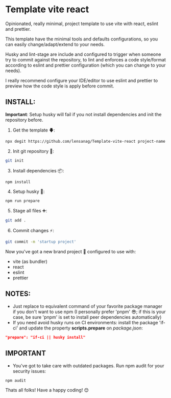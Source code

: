 # Template vite react

Opinionated, really minimal, project template to use vite with react, eslint and prettier.

This template have the minimal tools and defaults configurations, so you can easily change/adapt/extend to your needs.

Husky and lint-stage are include and configured to trigger when someone try to commit against the repository, to lint and enforces a code style/format according to eslint and prettier configuration (which you can change to your needs).

I really recommend configure your IDE/editor to use eslint and prettier to preview how the code style is apply before commit.

## INSTALL:
**Important**: Setup husky will fail if you not install dependencies and init the repository before. 

1. Get the template 🡇:

```bash
npx degit https://github.com/lensanag/Template-vite-react project-name && cd project-name
```

2. Init git repository 🐙:

```bash
git init
```

3. Install dependencies 📦:

```bash
npm install
```

4. Setup husky 🐶:

```bash
npm run prepare
```

5. Stage all files ➕:
```bash
git add .
```

6. Commit changes ⚡:

```bash
git commit -m 'startup project'
```

Now you've got a new brand project 💯 configured to use with:

- vite (as bundler)
- react
- eslint
- prettier

## NOTES:

- Just replace to equivalent command of your favorite package manager if you don't want to use npm (I personally prefer 'pnpm' 😎; if this is your case, be sure 'pnpm' is set to install peer dependencies automatically)
- If you need avoid husky runs on CI environments: install the package 'if-ci' and update the property **scripts.prepare** on *package.json*:
```json
"prepare": "if-ci || husky install"
```

## IMPORTANT

- You've got to take care with outdated packages. Run npm audit for your security issues:

```bash
npm audit
```

Thats all folks! Have a happy coding! 😊